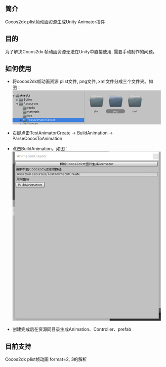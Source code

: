 ## 简介
Cocos2dx plist帧动画资源生成Unity Animator插件

## 目的
为了解决Cocos2dx 帧动画资源无法在Unity中直接使用, 需要手动制作的问题。

## 如何使用
 - 将cocos2dx帧动画资源 plist文件, png文件, xml文件分成三个文件夹。如图：
![](./Doc/1.png)

 - 右键点击TestAnimatorCreate -> BuildAnimation -> ParseCocosToAnimation
 - 点击BuildAnimation，如图：
 ![](./Doc/2.png)

 - 创建完成后在资源同目录生成Animation、Controller、prefab

## 目前支持
Cocos2dx plist帧动画 format=2, 3的解析